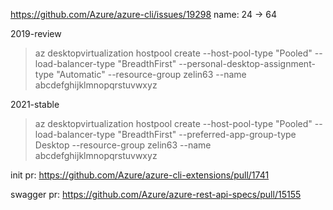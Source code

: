 https://github.com/Azure/azure-cli/issues/19298
name: 24 -> 64

2019-review
> az desktopvirtualization hostpool create --host-pool-type "Pooled" --load-balancer-type "BreadthFirst" --personal-desktop-assignment-type "Automatic" --resource-group zelin63 --name abcdefghijklmnopqrstuvwxyz

2021-stable
> az desktopvirtualization hostpool create --host-pool-type "Pooled" --load-balancer-type "BreadthFirst" --preferred-app-group-type Desktop --resource-group zelin63 --name abcdefghijklmnopqrstuvwxyz

init pr: https://github.com/Azure/azure-cli-extensions/pull/1741

swagger pr: https://github.com/Azure/azure-rest-api-specs/pull/15155
